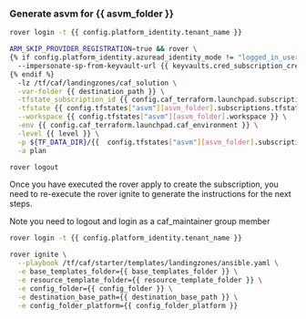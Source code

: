 
### Generate asvm for {{ asvm_folder }}

```bash
rover login -t {{ config.platform_identity.tenant_name }}

ARM_SKIP_PROVIDER_REGISTRATION=true && rover \
{% if config.platform_identity.azuread_identity_mode != "logged_in_user" %}
  --impersonate-sp-from-keyvault-url {{ keyvaults.cred_subscription_creation_landingzones.vault_uri }} \
{% endif %}
  -lz /tf/caf/landingzones/caf_solution \
  -var-folder {{ destination_path }} \
  -tfstate_subscription_id {{ config.caf_terraform.launchpad.subscription_id }} \
  -tfstate {{ config.tfstates["asvm"][asvm_folder].subscriptions.tfstate }} \
  --workspace {{ config.tfstates["asvm"][asvm_folder].workspace }} \
  -env {{ config.caf_terraform.launchpad.caf_environment }} \
  -level {{ level }} \
  -p ${TF_DATA_DIR}/{{  config.tfstates["asvm"][asvm_folder].subscriptions.tfstate }}.tfplan \
  -a plan

rover logout

```
Once you have executed the rover apply to create the subscription, you need to re-execute the rover ignite to generate the instructions for the next steps.

Note you need to logout and login as a caf_maintainer group member

```bash
rover login -t {{ config.platform_identity.tenant_name }}

rover ignite \
  --playbook /tf/caf/starter/templates/landingzones/ansible.yaml \
  -e base_templates_folder={{ base_templates_folder }} \
  -e resource_template_folder={{ resource_template_folder }} \
  -e config_folder={{ config_folder }} \
  -e destination_base_path={{ destination_base_path }} \
  -e config_folder_platform={{ config_folder_platform }} 

```


